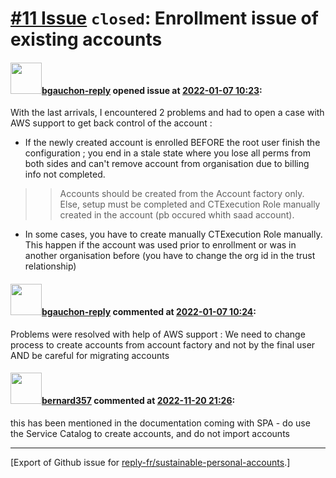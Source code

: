 # [\#11 Issue](https://github.com/reply-fr/sustainable-personal-accounts/issues/11) `closed`: Enrollment issue of existing accounts

#### <img src="https://avatars.githubusercontent.com/u/95037350?u=3cc857e639d4d38227d0bcb220cd7e9e104e4b99&v=4" width="50">[bgauchon-reply](https://github.com/bgauchon-reply) opened issue at [2022-01-07 10:23](https://github.com/reply-fr/sustainable-personal-accounts/issues/11):

With the last arrivals, I encountered 2 problems and had to open a case with AWS support to get back control of the account : 
- If the newly created account is enrolled BEFORE the root user finish the configuration ; you end in a stale state where you lose all perms from both sides and can't remove account from organisation due to billing info not completed.
>> Accounts should be created from the Account factory only. Else, setup must be completed and CTExecution Role manually created in the account (pb occured whith saad account).
- In some cases, you have to create manually CTExecution Role manually. This happen if the account was used prior to enrollment or was in another organisation before (you have to change the org id in the trust relationship)

#### <img src="https://avatars.githubusercontent.com/u/95037350?u=3cc857e639d4d38227d0bcb220cd7e9e104e4b99&v=4" width="50">[bgauchon-reply](https://github.com/bgauchon-reply) commented at [2022-01-07 10:24](https://github.com/reply-fr/sustainable-personal-accounts/issues/11#issuecomment-1007298603):

Problems were resolved with help of AWS support : We need to change process to create accounts from account factory and not by the final user AND be careful for migrating accounts

#### <img src="https://avatars.githubusercontent.com/u/235078?v=4" width="50">[bernard357](https://github.com/bernard357) commented at [2022-11-20 21:26](https://github.com/reply-fr/sustainable-personal-accounts/issues/11#issuecomment-1321247150):

this has been mentioned in the documentation coming with SPA - do use the Service Catalog to create accounts, and do not import accounts


-------------------------------------------------------------------------------



[Export of Github issue for [reply-fr/sustainable-personal-accounts](https://github.com/reply-fr/sustainable-personal-accounts).]
